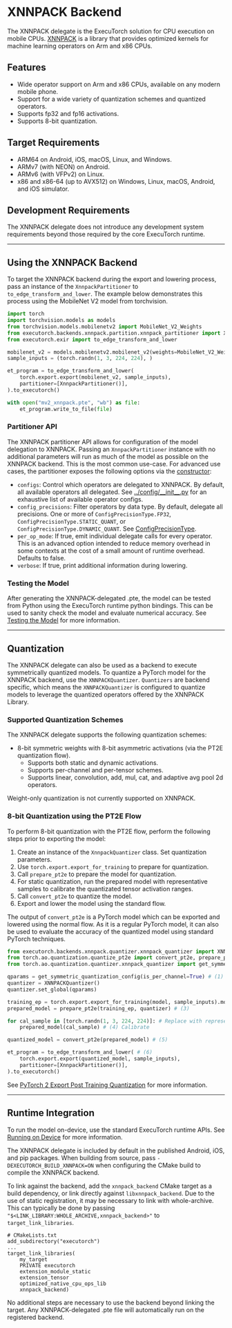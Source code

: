 # XNNPACK Backend

The XNNPACK delegate is the ExecuTorch solution for CPU execution on mobile CPUs. [XNNPACK](https://github.com/google/XNNPACK/tree/master) is a library that provides optimized kernels for machine learning operators on Arm and x86 CPUs. 

## Features

- Wide operator support on Arm and x86 CPUs, available on any modern mobile phone.
- Support for a wide variety of quantization schemes and quantized operators.
- Supports fp32 and fp16 activations.
- Supports 8-bit quantization.

## Target Requirements

- ARM64 on Android, iOS, macOS, Linux, and Windows.
- ARMv7 (with NEON) on Android.
- ARMv6 (with VFPv2) on Linux.
- x86 and x86-64 (up to AVX512) on Windows, Linux, macOS, Android, and iOS simulator.

## Development Requirements

The XNNPACK delegate does not introduce any development system requirements beyond those required by 
the core ExecuTorch runtime.

----

## Using the XNNPACK Backend

To target the XNNPACK backend during the export and lowering process, pass an instance of the `XnnpackPartitioner` to `to_edge_transform_and_lower`. The example below demonstrates this process using the MobileNet V2 model from torchvision.

```python
import torch
import torchvision.models as models
from torchvision.models.mobilenetv2 import MobileNet_V2_Weights
from executorch.backends.xnnpack.partition.xnnpack_partitioner import XnnpackPartitioner
from executorch.exir import to_edge_transform_and_lower

mobilenet_v2 = models.mobilenetv2.mobilenet_v2(weights=MobileNet_V2_Weights.DEFAULT).eval()
sample_inputs = (torch.randn(1, 3, 224, 224), )

et_program = to_edge_transform_and_lower(
    torch.export.export(mobilenet_v2, sample_inputs),
    partitioner=[XnnpackPartitioner()],
).to_executorch()

with open("mv2_xnnpack.pte", "wb") as file:
    et_program.write_to_file(file)
```

### Partitioner API

The XNNPACK partitioner API allows for configuration of the model delegation to XNNPACK. Passing an `XnnpackPartitioner` instance with no additional parameters will run as much of the model as possible on the XNNPACK backend. This is the most common use-case. For advanced use cases, the partitioner exposes the following options via the [constructor](https://github.com/pytorch/executorch/blob/release/0.6/backends/xnnpack/partition/xnnpack_partitioner.py#L31):

 - `configs`: Control which operators are delegated to XNNPACK. By default, all available operators all delegated. See [../config/\_\_init\_\_.py](https://github.com/pytorch/executorch/blob/release/0.6/backends/xnnpack/partition/config/__init__.py#L66) for an exhaustive list of available operator configs.
 - `config_precisions`: Filter operators by data type. By default, delegate all precisions. One or more of `ConfigPrecisionType.FP32`, `ConfigPrecisionType.STATIC_QUANT`, or `ConfigPrecisionType.DYNAMIC_QUANT`. See [ConfigPrecisionType](https://github.com/pytorch/executorch/blob/release/0.6/backends/xnnpack/partition/config/xnnpack_config.py#L24).
 - `per_op_mode`: If true, emit individual delegate calls for every operator. This is an advanced option intended to reduce memory overhead in some contexts at the cost of a small amount of runtime overhead. Defaults to false.
 - `verbose`: If true, print additional information during lowering.

### Testing the Model

After generating the XNNPACK-delegated .pte, the model can be tested from Python using the ExecuTorch runtime python bindings. This can be used to sanity check the model and evaluate numerical accuracy. See [Testing the Model](using-executorch-export.md#testing-the-model) for more information.

----

## Quantization

The XNNPACK delegate can also be used as a backend to execute symmetrically quantized models. To quantize a PyTorch model for the XNNPACK backend, use the `XNNPACKQuantizer`. `Quantizers` are backend specific, which means the `XNNPACKQuantizer` is configured to quantize models to leverage the quantized operators offered by the XNNPACK Library. 

### Supported Quantization Schemes
The XNNPACK delegate supports the following quantization schemes:
- 8-bit symmetric weights with 8-bit asymmetric activations (via the PT2E quantization flow).
    - Supports both static and dynamic activations.
    - Supports per-channel and per-tensor schemes.
    - Supports linear, convolution, add, mul, cat, and adaptive avg pool 2d operators.

Weight-only quantization is not currently supported on XNNPACK.

### 8-bit Quantization using the PT2E Flow

To perform 8-bit quantization with the PT2E flow, perform the following steps prior to exporting the model:

1) Create an instance of the `XnnpackQuantizer` class. Set quantization parameters.
2) Use `torch.export.export_for_training` to prepare for quantization.
3) Call `prepare_pt2e` to prepare the model for quantization.
4) For static quantization, run the prepared model with representative samples to calibrate the quantizated tensor activation ranges.
5) Call `convert_pt2e` to quantize the model.
6) Export and lower the model using the standard flow.

The output of `convert_pt2e` is a PyTorch model which can be exported and lowered using the normal flow. As it is a regular PyTorch model, it can also be used to evaluate the accuracy of the quantized model using standard PyTorch techniques.

```python
from executorch.backends.xnnpack.quantizer.xnnpack_quantizer import XNNPACKQuantizer
from torch.ao.quantization.quantize_pt2e import convert_pt2e, prepare_pt2e
from torch.ao.quantization.quantizer.xnnpack_quantizer import get_symmetric_quantization_config

qparams = get_symmetric_quantization_config(is_per_channel=True) # (1)
quantizer = XNNPACKQuantizer()
quantizer.set_global(qparams)

training_ep = torch.export.export_for_training(model, sample_inputs).module(), # (2)
prepared_model = prepare_pt2e(training_ep, quantizer) # (3)

for cal_sample in [torch.randn(1, 3, 224, 224)]: # Replace with representative model inputs
	prepared_model(cal_sample) # (4) Calibrate

quantized_model = convert_pt2e(prepared_model) # (5)

et_program = to_edge_transform_and_lower( # (6)
    torch.export.export(quantized_model, sample_inputs),
    partitioner=[XnnpackPartitioner()],
).to_executorch()
```

See [PyTorch 2 Export Post Training Quantization](https://pytorch.org/tutorials/prototype/pt2e_quant_ptq.html) for more information.

----

## Runtime Integration

To run the model on-device, use the standard ExecuTorch runtime APIs. See [Running on Device](getting-started.md#running-on-device) for more information.

The XNNPACK delegate is included by default in the published Android, iOS, and pip packages. When building from source, pass `-DEXECUTORCH_BUILD_XNNPACK=ON` when configuring the CMake build to compile the XNNPACK backend.

To link against the backend, add the `xnnpack_backend` CMake target as a build dependency, or link directly against `libxnnpack_backend`. Due to the use of static registration, it may be necessary to link with whole-archive. This can typically be done by passing `"$<LINK_LIBRARY:WHOLE_ARCHIVE,xnnpack_backend>"` to `target_link_libraries`.

```
# CMakeLists.txt
add_subdirectory("executorch")
...
target_link_libraries(
    my_target
    PRIVATE executorch
    extension_module_static
    extension_tensor
    optimized_native_cpu_ops_lib
    xnnpack_backend)
```

No additional steps are necessary to use the backend beyond linking the target. Any XNNPACK-delegated .pte file will automatically run on the registered backend.
